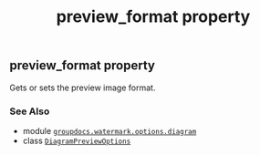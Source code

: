 ﻿---
title: preview_format property
second_title: GroupDocs.Watermark for Python via .NET API References
description: 
type: docs
url: /python-net/groupdocs.watermark.options.diagram/diagrampreviewoptions/preview_format/
is_root: false
weight: 70
---

## preview_format property


Gets or sets the preview image format.

### See Also
* module [`groupdocs.watermark.options.diagram`](../../)
* class [`DiagramPreviewOptions`](/watermark/python-net/groupdocs.watermark.options.diagram/diagrampreviewoptions)
